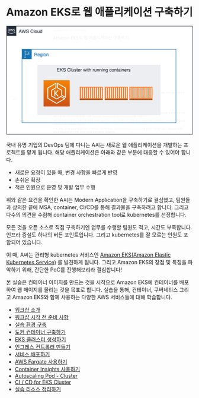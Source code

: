 # Amazon EKS로 웹 애플리케이션 구축하기

![eks architecture](./2022-01-0402.40.04.png)

국내 유명 기업의 DevOps 팀에 다니는 A씨는 새로운 웹 애플리케이션을 개발하는 프로젝트를 맡게 됩니다. 해당 애플리케이션은 아래와 같은 부분에 대응할 수 있어야 합니다.

- 새로운 요청이 있을 때, 변경 사항을 빠르게 반영
- 손쉬운 확장
- 적은 인원으로 운영 및 개발 업무 수행

위와 같은 요건을 확인한 A씨는 Modern Application을 구축하기로 결심했고, 팀원들과 상의한 끝에 MSA, container, CI/CD를 통해 결과물을 구축하려고 합니다. 그리고 다수의 의견을 수렴해 container orchestration tool로 kubernetes를 선정합니다.

모든 것을 오픈 소스로 직접 구축하기엔 업무를 수행할 팀원도 적고, 시간도 부족합니다. 인프라 증설도 하나의 버든 포인트입니다. 그리고 kubernetes를 잘 모르는 인원도 포함되어 있습니다.

이 때, A씨는 관리형 kubernetes 서비스인 [Amazon EKS(Amazon Elastic Kubernetes Service)](https://aws.amazon.com/ko/kubernetes/) 를 발견하게 됩니다. 그리고 Amazon EKS의 장점 및 특징을 파악하기 위해, 간단한 PoC를 진행해보리라 결심합니다!


본 실습은 컨테이너 이미지를 만드는 것을 시작으로 Amazon EKS에 컨테이너를 배포하여 웹 페이지를 올리는 것을 목표로 합니다. 실습을 통해, 컨테이너, 쿠버네티스 그리고 Amazon EKS와 함께 사용하는 다양한 AWS 서비스들에 대해 학습합니다.

- [워크샵 소개](./10-intro/10-intro.md)
- [워크샵 시작 전 준비 사항](./20-preq/20-preq.md)
- [실습 환경 구축](./30-setting/30-setting.md)
- [도커 컨테이너 구축하기](./40-container/40-container.md)
- [EKS 클러스터 생성하기](./50-eks-cluster/50-eks-cluster.md)
- [인그레스 컨트롤러 만들기](./60-ingress-controller/60-ingress-controller.md)
- [서비스 배포하기](./70-deploy-service/70-deploy-service.md)
- [AWS Fargate 사용하기](./80-fargate/80-fargate.md)
- [Container Insights 사용하기](./90-monitoring/90-monitoring.md)
- [Autoscaling Pod - Cluster](./100-scaling/100-scaling.md)
- [CI / CD for EKS Cluster](./110-cicd/110-cicd.md)
- [실습 리소스 정리하기](./900-cleanup/900-cleanup.md)  

<!-- [원본](https://catalog.us-east-1.prod.workshops.aws/v2/workshops/9c0aa9ab-90a9-44a6-abe1-8dff360ae428/ko-KR/)

<!-- [Previous] | [Next](./10-intro/10-intro.md)
